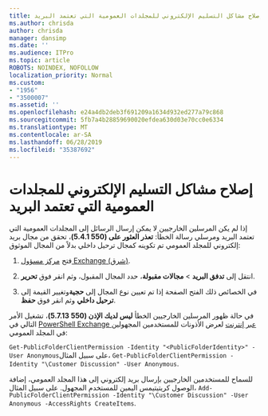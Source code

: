 ```yaml
---
title: إصلاح مشاكل التسليم الإلكتروني للمجلدات العمومية التي تعتمد البريد
ms.author: chrisda
author: chrisda
manager: dansimp
ms.date: ''
ms.audience: ITPro
ms.topic: article
ROBOTS: NOINDEX, NOFOLLOW
localization_priority: Normal
ms.custom:
- "1956"
- "3500007"
ms.assetid: ''
ms.openlocfilehash: e24a4db2deb3f691209a1634d932ed277a79c868
ms.sourcegitcommit: 5fb7a4b28859690020efdea630d03e70cc0e6334
ms.translationtype: MT
ms.contentlocale: ar-SA
ms.lasthandoff: 06/28/2019
ms.locfileid: "35387692"
---
```

# <a name="fix-email-delivery-issues-to-mail-enabled-public-folders"></a>إصلاح مشاكل التسليم الإلكتروني للمجلدات العمومية التي تعتمد البريد

إذا لم يكن المرسلين الخارجيين لا يمكن إرسال الرسائل إلى المجلدات العمومية التي تعتمد البريد ومرسلي رسالة الخطأ: **تعذر العثور على (550 5.4.1)**، تحقق من مجال بريد إلكتروني للمجلد العمومي تم تكوينه كمجال ترحيل داخلي بدلاً من المجال الموثوق:

1. فتح [مركز مسؤول Exchange (شرق)](https://docs.microsoft.com/Exchange/exchange-admin-center).

2. انتقل إلى **تدفق البريد** \> **مجالات مقبولة**، حدد المجال المقبول، وثم انقر فوق **تحرير**.

3. في الخصائص ذلك الفتح الصفحة إذا تم تعيين نوع المجال إلى **حجية**وتغيير القيمة إلى **ترحيل داخلي** وثم انقر فوق **حفظ**.

في حالة ظهور المرسلين الخارجيين الخطأ **ليس لديك الإذن (550 5.7.13)**، تشغيل الأمر التالي في [PowerShell Exchange عبر إنترنت](https://docs.microsoft.com/powershell/exchange/exchange-online/connect-to-exchange-online-powershell/connect-to-exchange-online-powershell) لعرض الأذونات للمستخدمين المجهولين في المجلد العمومي:

`Get-PublicFolderClientPermission -Identity "<PublicFolderIdentity>" -User Anonymous`على سبيل المثال، `Get-PublicFolderClientPermission -Identity "\Customer Discussion" -User Anonymous`.

للسماح للمستخدمين الخارجيين بإرسال بريد إلكتروني إلى هذا المجلد العمومي، إضافة الوصول كريتيتيمس اليمين للمستخدم المجهول. على سبيل المثال، `Add-PublicFolderClientPermission -Identity "\Customer Discussion" -User Anonymous -AccessRights CreateItems`.
